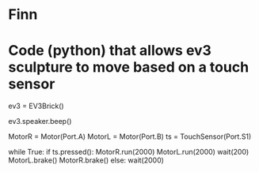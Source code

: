 # Finn


# Code (python) that allows ev3 sculpture to move based on a touch sensor 

ev3 = EV3Brick()

ev3.speaker.beep()

MotorR = Motor(Port.A)
MotorL = Motor(Port.B)
ts = TouchSensor(Port.S1)

while True:
    if ts.pressed():
        MotorR.run(2000)
        MotorL.run(2000)
        wait(200)
        MotorL.brake()
        MotorR.brake() 
    else:
        wait(2000)

       
 
